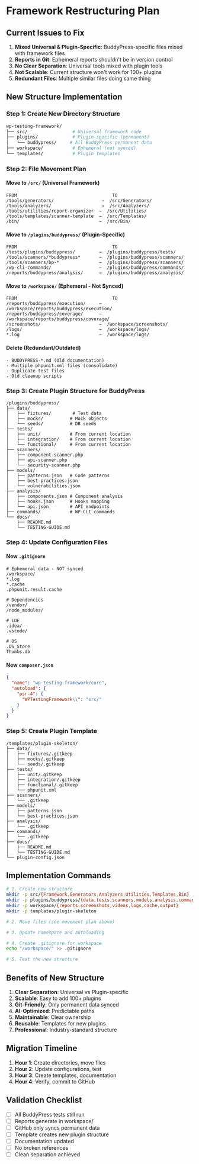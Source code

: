 # Framework Restructuring Plan

## Current Issues to Fix

1. **Mixed Universal & Plugin-Specific**: BuddyPress-specific files mixed with framework files
2. **Reports in Git**: Ephemeral reports shouldn't be in version control
3. **No Clear Separation**: Universal tools mixed with plugin tools
4. **Not Scalable**: Current structure won't work for 100+ plugins
5. **Redundant Files**: Multiple similar files doing same thing

## New Structure Implementation

### Step 1: Create New Directory Structure

```bash
wp-testing-framework/
├── src/                 # Universal framework code
├── plugins/             # Plugin-specific (permanent)
│   └── buddypress/     # All BuddyPress permanent data
├── workspace/           # Ephemeral (not synced)
└── templates/           # Plugin templates
```

### Step 2: File Movement Plan

#### Move to `/src/` (Universal Framework)
```
FROM                                    TO
/tools/generators/                  →  /src/Generators/
/tools/analyzers/                   →  /src/Analyzers/
/tools/utilities/report-organizer  →  /src/Utilities/
/tools/templates/scanner-template  →  /src/Templates/
/bin/                              →  /src/Bin/
```

#### Move to `/plugins/buddypress/` (Plugin-Specific)
```
FROM                                    TO
/tests/plugins/buddypress/         →  /plugins/buddypress/tests/
/tools/scanners/*buddypress*       →  /plugins/buddypress/scanners/
/tools/scanners/bp-*               →  /plugins/buddypress/scanners/
/wp-cli-commands/                  →  /plugins/buddypress/commands/
/reports/buddypress/analysis/      →  /plugins/buddypress/analysis/
```

#### Move to `/workspace/` (Ephemeral - Not Synced)
```
FROM                                    TO
/reports/buddypress/execution/     →  /workspace/reports/buddypress/execution/
/reports/buddypress/coverage/      →  /workspace/reports/buddypress/coverage/
/screenshots/                      →  /workspace/screenshots/
/logs/                             →  /workspace/logs/
*.log                              →  /workspace/logs/
```

#### Delete (Redundant/Outdated)
```
- BUDDYPRESS-*.md (Old documentation)
- Multiple phpunit.xml files (consolidate)
- Duplicate test files
- Old cleanup scripts
```

### Step 3: Create Plugin Structure for BuddyPress

```
/plugins/buddypress/
├── data/
│   ├── fixtures/        # Test data
│   ├── mocks/          # Mock objects
│   └── seeds/          # DB seeds
├── tests/
│   ├── unit/           # From current location
│   ├── integration/    # From current location
│   └── functional/     # From current location
├── scanners/
│   ├── component-scanner.php
│   ├── api-scanner.php
│   └── security-scanner.php
├── models/
│   ├── patterns.json   # Code patterns
│   ├── best-practices.json
│   └── vulnerabilities.json
├── analysis/
│   ├── components.json # Component analysis
│   ├── hooks.json      # Hooks mapping
│   └── api.json        # API endpoints
├── commands/           # WP-CLI commands
└── docs/
    ├── README.md
    └── TESTING-GUIDE.md
```

### Step 4: Update Configuration Files

#### New `.gitignore`
```gitignore
# Ephemeral data - NOT synced
/workspace/
*.log
*.cache
.phpunit.result.cache

# Dependencies
/vendor/
/node_modules/

# IDE
.idea/
.vscode/

# OS
.DS_Store
Thumbs.db
```

#### New `composer.json`
```json
{
  "name": "wp-testing-framework/core",
  "autoload": {
    "psr-4": {
      "WPTestingFramework\\": "src/"
    }
  }
}
```

### Step 5: Create Plugin Template

```
/templates/plugin-skeleton/
├── data/
│   ├── fixtures/.gitkeep
│   ├── mocks/.gitkeep
│   └── seeds/.gitkeep
├── tests/
│   ├── unit/.gitkeep
│   ├── integration/.gitkeep
│   ├── functional/.gitkeep
│   └── phpunit.xml
├── scanners/
│   └── .gitkeep
├── models/
│   ├── patterns.json
│   └── best-practices.json
├── analysis/
│   └── .gitkeep
├── commands/
│   └── .gitkeep
├── docs/
│   ├── README.md
│   └── TESTING-GUIDE.md
└── plugin-config.json
```

## Implementation Commands

```bash
# 1. Create new structure
mkdir -p src/{Framework,Generators,Analyzers,Utilities,Templates,Bin}
mkdir -p plugins/buddypress/{data,tests,scanners,models,analysis,commands,docs}
mkdir -p workspace/{reports,screenshots,videos,logs,cache,output}
mkdir -p templates/plugin-skeleton

# 2. Move files (see movement plan above)

# 3. Update namespace and autoloading

# 4. Create .gitignore for workspace
echo "/workspace/" >> .gitignore

# 5. Test the new structure
```

## Benefits of New Structure

1. **Clear Separation**: Universal vs Plugin-specific
2. **Scalable**: Easy to add 100+ plugins
3. **Git-Friendly**: Only permanent data synced
4. **AI-Optimized**: Predictable paths
5. **Maintainable**: Clear ownership
6. **Reusable**: Templates for new plugins
7. **Professional**: Industry-standard structure

## Migration Timeline

1. **Hour 1**: Create directories, move files
2. **Hour 2**: Update configurations, test
3. **Hour 3**: Create templates, documentation
4. **Hour 4**: Verify, commit to GitHub

## Validation Checklist

- [ ] All BuddyPress tests still run
- [ ] Reports generate in workspace/
- [ ] GitHub only syncs permanent data
- [ ] Template creates new plugin structure
- [ ] Documentation updated
- [ ] No broken references
- [ ] Clean separation achieved